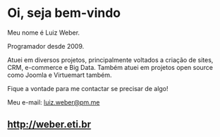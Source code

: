 # Oi, seja bem-vindo
Meu nome é Luiz Weber.

Programador desde 2009.

Atuei em diversos projetos, principalmente voltados a criação de sites, CRM, e-commerce e Big Data.
Também atuei em projetos open source como Joomla e Virtuemart também.

Fique a vontade para me contactar se precisar de algo!

Meu e-mail: luiz.weber@pm.me

## http://weber.eti.br
